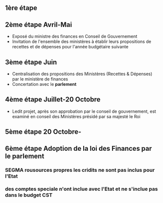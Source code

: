 ---
---

## 1ère étape

## 2ème étape Avril-Mai

- Exposé du ministre des finances en Conseil de Gouvernement
- Invitation de l'ensemble des ministères à établir leurs propositions de recettes et de dépenses pour l'année budgétaire suivante

## 3ème étape Juin

- Centralisation des propositions des Ministères (Recettes & Dépenses) par le ministère de finances
- Concertation avec le **parlement**

## 4ème étape Juillet-20 Octobre

- Ledit projet, après son approbation par le conseil de gouvernement, est examiné en conseil des Ministères présidé par sa majesté le Roi

## 5ème étape 20 Octobre-

## 6ème étape Adoption de la loi des Finances par le parlement

### SEGMA rousources propres les cridits ne sont pas inclus pour l'Etat

### des comptes speciale n'ont inclue avec l'Etat et ne s'inclue pas dans le budget CST
